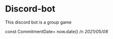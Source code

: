 # Discord-bot
This discord bot is a group 
game

const CommitmentDate= now.date() /n 
*2021/05/08* 

